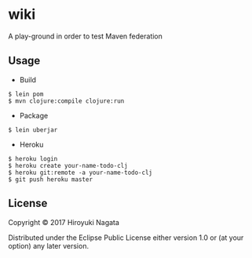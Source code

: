 # wiki

A play-ground in order to test Maven federation

## Usage

* Build

```
$ lein pom
$ mvn clojure:compile clojure:run
```

* Package

```
$ lein uberjar
```

* Heroku

```
$ heroku login
$ heroku create your-name-todo-clj
$ heroku git:remote -a your-name-todo-clj
$ git push heroku master
```

## License

Copyright © 2017 Hiroyuki Nagata

Distributed under the Eclipse Public License either version 1.0 or (at
your option) any later version.
